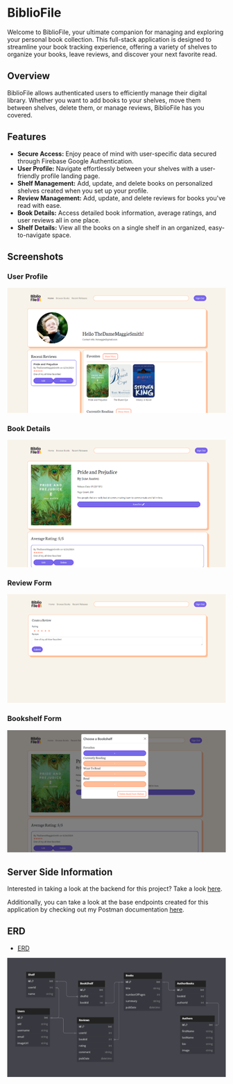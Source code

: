 # BiblioFile

Welcome to BiblioFile, your ultimate companion for managing and exploring your personal book collection. This full-stack application is designed to streamline your book tracking experience, offering a variety of shelves to organize your books, leave reviews, and discover your next favorite read.

## Overview

BiblioFile allows authenticated users to efficiently manage their digital library. Whether you want to add books to your shelves, move them between shelves, delete them, or manage reviews, BiblioFile has you covered.

## Features

- **Secure Access:** Enjoy peace of mind with user-specific data secured through Firebase Google Authentication.
- **User Profile:** Navigate effortlessly between your shelves with a user-friendly profile landing page.
- **Shelf Management:** Add, update, and delete books on personalized shelves created when you set up your profile.
- **Review Management:** Add, update, and delete reviews for books you've read with ease.
- **Book Details:** Access detailed book information, average ratings, and user reviews all in one place.
- **Shelf Details:** View all the books on a single shelf in an organized, easy-to-navigate space.

## Screenshots

### User Profile
<img width="650" alt="user profile screenshot" src="/public/UserProfile.png">

### Book Details
<img width="650" alt="user profile screenshot" src="/public/BookDetails.png">

### Review Form
<img width="650" alt="user profile screenshot" src="/public/ReviewForm.png">

### Bookshelf Form
<img width="650" alt="user profile screenshot" src="/public/BookShelfForm.png">

## Server Side Information

Interested in taking a look at the backend for this project? Take a look [here](https://github.com/MaggieChafee/CapstoneServerSide).<br/>

Additionally, you can take a look at the base endpoints created for this application by checking out my Postman documentation [here](https://documenter.getpostman.com/view/28438730/2sA3QwapCv). 

## ERD

- [ERD](https://dbdiagram.io/d/BiblioFile-MVP-663fb7a69e85a46d55961fb4)

<img alt="erd" src="/public/ERD.png">
